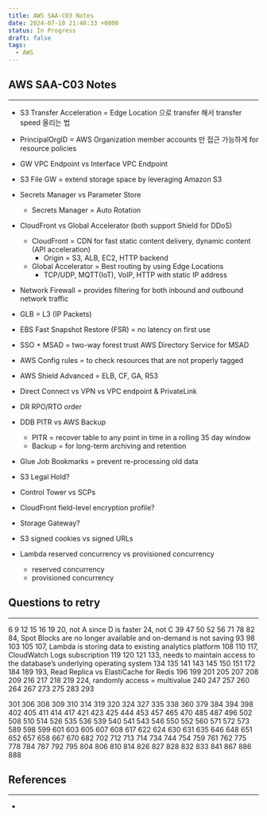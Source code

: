 ```yaml
---
title: AWS SAA-C03 Notes
date: 2024-07-10 21:48:33 +0800
status: In Progress
draft: false
tags:
  - AWS
---
```

## AWS SAA-C03 Notes
---
- S3 Transfer Acceleration = Edge Location 으로 transfer 해서 transfer speed 올리는 법
- PrincipalOrgID = AWS Organization member accounts 만 접근 가능하게 for resource policies
- GW VPC Endpoint vs Interface VPC Endpoint
- S3 File GW = extend storage space by leveraging Amazon S3
- Secrets Manager vs Parameter Store
	- Secrets Manager = Auto Rotation
- CloudFront vs Global Accelerator (both support Shield for DDoS)
	- CloudFront = CDN for fast static content delivery, dynamic content (API acceleration)
		- Origin = S3, ALB, EC2, HTTP backend
	- Global Accelerator = Best routing by using Edge Locations
		- TCP/UDP, MQTT(IoT), VoIP, HTTP with static IP address
- Network Firewall = provides filtering for both inbound and outbound network traffic
- GLB = L3 (IP Packets)
- EBS Fast Snapshot Restore (FSR) = no latency on first use
- SSO + MSAD = two-way forest trust AWS Directory Service for MSAD
- AWS Config rules = to check resources that are not properly tagged
- AWS Shield Advanced = ELB, CF, GA, R53

- Direct Connect vs VPN vs VPC endpoint & PrivateLink
- DR RPO/RTO order
- DDB PITR vs AWS Backup
	- PITR = recover table to any point in time in a rolling 35 day window
	- Backup = for long-term archiving and retention
- Glue Job Bookmarks = prevent re-processing old data
- S3 Legal Hold?
- Control Tower vs SCPs
- CloudFront field-level encryption profile?
- Storage Gateway?
- S3 signed cookies vs signed URLs

- Lambda reserved concurrency vs provisioned concurrency
	- reserved concurrency
	- provisioned concurrency

## Questions to retry
---
6
9
12
15
16
19
20, not A since D is faster
24, not C
39
47
50
52
56
71
78
82
84, Spot Blocks are no longer available and on-demand is not saving
93
98
103
105
107, Lambda is storing data to existing analytics platform
108
110
117, CloudWatch Logs subscription
119
120
121
133, needs to maintain access to the database’s underlying operating system
134
135
141
143
145
150
151
172
184
189
193, Read Replica vs ElastiCache for Redis
196
199
201
205
207
208
209
216
217
218
219
224, randomly access = multivalue
240
247
257
260
264
267
273
275
283
293

301
306
308
309
310
314
319
320
324
327
335
338
360
379
384
394
398
402
405
411
414
417
421
423
425
444
453
457
465
470
485
487
496
502
508
510
514
526
535
536
539
540
541
543
546
550
552
560
571
572
573
589
598
599
601
603
605
607
608
617
622
624
630
631
635
646
648
651
652
657
658
667
670
682
702
712
713
714
734
744
754
759
761
762
775
778
784
787
792
795
804
806
810
814
826
827
828
832
833
841
867
886
888

## References
---
- 
